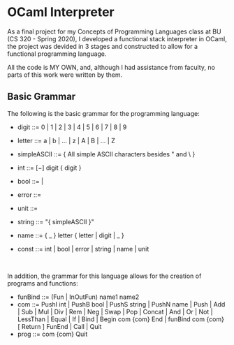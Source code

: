 # OCaml Interpreter

As a final project for my Concepts of Programming Languages class at BU (CS 320 - Spring 2020), I developed a functional stack interpreter in OCaml, the project was devided in 3 stages and constructed to allow for a functional programming language.

All the code is MY OWN, and, although I had assistance from faculty, no parts of this work were written by them.
 
 
## Basic Grammar

The following is the basic grammar for the programming language:

- digit ::= 0 | 1 | 2 | 3 | 4 | 5 | 6 | 7 | 8 | 9
- letter ::= a | b | ... | z | A | B | ... | Z
- simpleASCII ::= { All simple ASCII characters besides " and \ }

- int ::= [−] digit { digit }
- bool ::= <true> | <false>
- error ::= <error>
- unit ::= <unit>
- string ::= "{ simpleASCII }"
- name ::= { _ } letter { letter | digit | _ }

- const ::= int | bool | error | string | name | unit

<br />

In addition, the grammar for this language allows for the creation of programs and functions:

- funBind ::= (Fun | InOutFun) name1 name2
- com ::= PushI int | PushB bool | PushS string | PushN name | Push <unit> | Add | Sub | Mul | Div | Rem | Neg | Swap | Pop | Concat | And | Or | Not | LessThan | Equal | If | Bind | Begin com {com} End 
          | funBind com {com} [ Return ] FunEnd | Call | Quit
- prog ::= com {com} Quit